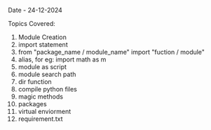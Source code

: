 Date - 24-12-2024

Topics Covered:

1. Module Creation
2. import statement
3. from "package_name / module_name" import "fuction / module"
4. alias, for eg: import math as m
5. module as script
6. module search path
7. dir function
8. compile python files
9. magic methods
10. packages
11. virtual enviorment
12. requirement.txt
